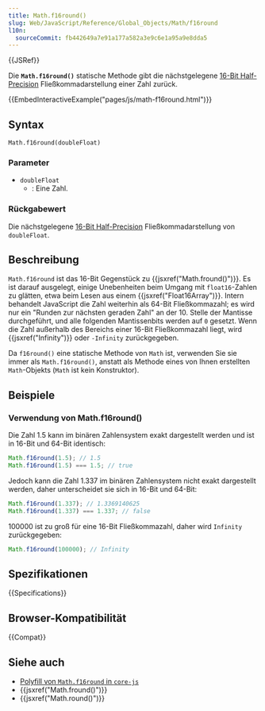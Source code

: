 ```yaml
---
title: Math.f16round()
slug: Web/JavaScript/Reference/Global_Objects/Math/f16round
l10n:
  sourceCommit: fb442649a7e91a177a582a3e9c6e1a95a9e8dda5
---
```


{{JSRef}}

Die **`Math.f16round()`** statische Methode gibt die nächstgelegene [16-Bit Half-Precision](https://en.wikipedia.org/wiki/Half-precision_floating-point_format) Fließkommadarstellung einer Zahl zurück.

{{EmbedInteractiveExample("pages/js/math-f16round.html")}}

## Syntax

```js-nolint
Math.f16round(doubleFloat)
```

### Parameter

- `doubleFloat`
  - : Eine Zahl.

### Rückgabewert

Die nächstgelegene [16-Bit Half-Precision](https://en.wikipedia.org/wiki/Half-precision_floating-point_format) Fließkommadarstellung von `doubleFloat`.

## Beschreibung

`Math.f16round` ist das 16-Bit Gegenstück zu {{jsxref("Math.fround()")}}. Es ist darauf ausgelegt, einige Unebenheiten beim Umgang mit `float16`-Zahlen zu glätten, etwa beim Lesen aus einem {{jsxref("Float16Array")}}. Intern behandelt JavaScript die Zahl weiterhin als 64-Bit Fließkommazahl; es wird nur ein "Runden zur nächsten geraden Zahl" an der 10. Stelle der Mantisse durchgeführt, und alle folgenden Mantissenbits werden auf `0` gesetzt. Wenn die Zahl außerhalb des Bereichs einer 16-Bit Fließkommazahl liegt, wird {{jsxref("Infinity")}} oder `-Infinity` zurückgegeben.

Da `f16round()` eine statische Methode von `Math` ist, verwenden Sie sie immer als `Math.f16round()`, anstatt als Methode eines von Ihnen erstellten `Math`-Objekts (`Math` ist kein Konstruktor).

## Beispiele

### Verwendung von Math.f16round()

Die Zahl 1.5 kann im binären Zahlensystem exakt dargestellt werden und ist in 16-Bit und 64-Bit identisch:

```js
Math.f16round(1.5); // 1.5
Math.f16round(1.5) === 1.5; // true
```

Jedoch kann die Zahl 1.337 im binären Zahlensystem nicht exakt dargestellt werden, daher unterscheidet sie sich in 16-Bit und 64-Bit:

```js
Math.f16round(1.337); // 1.3369140625
Math.f16round(1.337) === 1.337; // false
```

100000 ist zu groß für eine 16-Bit Fließkommazahl, daher wird `Infinity` zurückgegeben:

```js
Math.f16round(100000); // Infinity
```

## Spezifikationen

{{Specifications}}

## Browser-Kompatibilität

{{Compat}}

## Siehe auch

- [Polyfill von `Math.f16round` in `core-js`](https://github.com/zloirock/core-js#float16-methods)
- {{jsxref("Math.fround()")}}
- {{jsxref("Math.round()")}}
